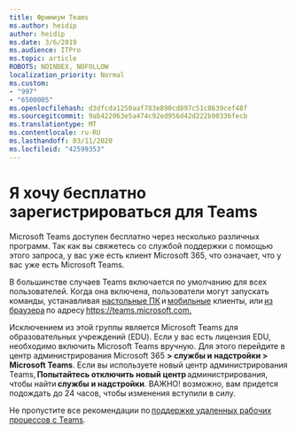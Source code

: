 ```yaml
---
title: Фримиум Teams
ms.author: heidip
author: heidip
ms.date: 3/6/2019
ms.audience: ITPro
ms.topic: article
ROBOTS: NOINDEX, NOFOLLOW
localization_priority: Normal
ms.custom:
- "997"
- "6500005"
ms.openlocfilehash: d3dfcda1250aaf783e890cd897c51c8639cef48f
ms.sourcegitcommit: 9ab422063e5a474c92ed956d42d222b90336fecb
ms.translationtype: MT
ms.contentlocale: ru-RU
ms.lasthandoff: 03/11/2020
ms.locfileid: "42599353"
---
```

# <a name="id-like-to-sign-up-for-teams-for-free"></a>Я хочу бесплатно зарегистрироваться для Teams

Microsoft Teams доступен бесплатно через несколько различных программ. Так как вы свяжетесь со службой поддержки с помощью этого запроса, у вас уже есть клиент Microsoft 365, что означает, что у вас уже есть Microsoft Teams.

В большинстве случаев Teams включается по умолчанию для всех пользователей. Когда она включена, пользователи могут запускать команды, устанавливая [настольные ПК](https://docs.microsoft.com/MicrosoftTeams/get-clients#desktop-client) и [мобильные](https://docs.microsoft.com/MicrosoftTeams/get-clients#mobile-clients) клиенты, или [из браузера](https://docs.microsoft.com/MicrosoftTeams/get-clients#web-client) по адресу <https://teams.microsoft.com.>

Исключением из этой группы является Microsoft Teams для образовательных учреждений (EDU). Если у вас есть лицензия EDU, необходимо включить Microsoft Teams вручную. Для этого перейдите в центр администрирования Microsoft 365 **> службы и надстройки > Microsoft Teams**. Если вы используете новый центр администрирования Teams, **Попытайтесь отключить новый центр** администрирования, чтобы найти **службы и надстройки**. ВАЖНО! возможно, вам придется подождать до 24 часов, чтобы изменения вступили в силу.

Не пропустите все рекомендации по [поддержке удаленных рабочих процессов с Teams](https://docs.microsoft.com/MicrosoftTeams/support-remote-work-with-teams).
